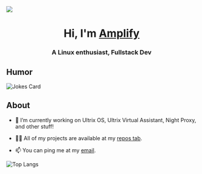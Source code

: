 <img src="https://readme-typing-svg.herokuapp.com?vCenter=true&lines=Hello!+I+am+Amplify!;Linux+enthusiast;Owner+of+Night+Network">
<h1 align="center">Hi, I'm <a href="https://notamplify.online">Amplify</a></h1>
<h3 align="center">A Linux enthusiast, Fullstack Dev</h3>
<h2>Humor</h2>
<img src="https://readme-jokes.vercel.app/api" alt="Jokes Card" />
<h2>About</h2>

- 🔭 I’m currently working on Ultrix OS, Ultrix Virtual Assistant, Night Proxy, and other stuff!

- 👨‍💻 All of my projects are available at my [repos tab](https://github.com/not-amplify?tab=repositories).

- 📫 You can ping me at my [email](mailto:not-amplify@night-x.com).

![Top Langs](https://github-readme-stats.vercel.app/api/top-langs/?username=not-amplify&theme=github_dark)

</html>
